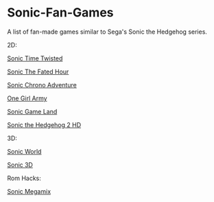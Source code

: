 # Sonic-Fan-Games
A list of fan-made games similar to Sega's Sonic the Hedgehog series.

2D:

[Sonic Time Twisted](https://www.youtube.com/redirect?redir_token=A6o4V63kWKwHLTkFJFVD8ynVKHt8MTUyOTIwMDg2OUAxNTI5MTE0NDY5&q=http%3A%2F%2Fwww.indiedb.com%2Fgames%2Fsonic-time-twisted%2Fdownloads%2Fsonic-time-twisted-sagexpo-act-2-demo&event=video_description&v=gyQYZ6-Uqy4)

[Sonic The Fated Hour](https://www.youtube.com/redirect?redir_token=A6o4V63kWKwHLTkFJFVD8ynVKHt8MTUyOTIwMDg2OUAxNTI5MTE0NDY5&q=https%3A%2F%2Finfo.sonicretro.org%2FSonic%3A_The_Fated_Hour&event=video_description&v=gyQYZ6-Uqy4)

[Sonic Chrono Adventure](https://www.youtube.com/redirect?redir_token=A6o4V63kWKwHLTkFJFVD8ynVKHt8MTUyOTIwMDg2OUAxNTI5MTE0NDY5&q=https%3A%2F%2Fsites.google.com%2Fsite%2Fsonicchronoadventure%2F&event=video_description&v=gyQYZ6-Uqy4)

[One Girl Army](https://www.youtube.com/redirect?redir_token=zt8hPbbf2YinWrzPgWRHZ6MbrgB8MTUyOTY2MDUwMEAxNTI5NTc0MTAw&v=PLtqGVty2IY&q=http%3A%2F%2Fwww.caiman.us%2Fscripts%2Ffw%2Ff1815.html&event=video_description)

[Sonic Game Land](https://www.youtube.com/redirect?redir_token=zt8hPbbf2YinWrzPgWRHZ6MbrgB8MTUyOTY2MDUwMEAxNTI5NTc0MTAw&v=PLtqGVty2IY&q=https%3A%2F%2Fgamejolt.com%2Fgames%2Fsonic-game-land%2F23567&event=video_description)

[Sonic the Hedgehog 2 HD](https://www.youtube.com/redirect?redir_token=zt8hPbbf2YinWrzPgWRHZ6MbrgB8MTUyOTY2MDUwMEAxNTI5NTc0MTAw&v=PLtqGVty2IY&q=http%3A%2F%2Finfo.sonicretro.org%2FSonic_the_Hedgehog_2_HD&event=video_description)


3D:

[Sonic World](https://www.youtube.com/redirect?redir_token=A6o4V63kWKwHLTkFJFVD8ynVKHt8MTUyOTIwMDg2OUAxNTI5MTE0NDY5&q=http%3A%2F%2Fsonicworldfangame.com%2F&event=video_description&v=gyQYZ6-Uqy4)

[Sonic 3D](https://www.youtube.com/redirect?redir_token=A6o4V63kWKwHLTkFJFVD8ynVKHt8MTUyOTIwMDg2OUAxNTI5MTE0NDY5&q=http%3A%2F%2Fgamejolt.com%2Fgames%2Fsonic-the-hedgehog-3d%2F13798&event=video_description&v=gyQYZ6-Uqy4)


Rom Hacks:

[Sonic Megamix](http://info.sonicretro.org/Sonic_the_Hedgehog_Megamix)

